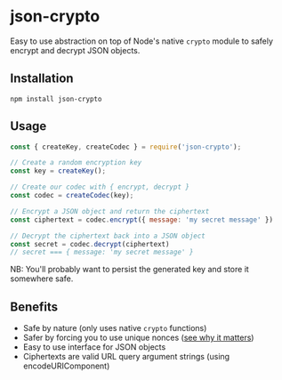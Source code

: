 # json-crypto

Easy to use abstraction on top of Node's native `crypto` module to safely encrypt and decrypt JSON objects.

## Installation

```
npm install json-crypto
```

## Usage

```js
const { createKey, createCodec } = require('json-crypto');

// Create a random encryption key
const key = createKey();

// Create our codec with { encrypt, decrypt }
const codec = createCodec(key);

// Encrypt a JSON object and return the ciphertext
const ciphertext = codec.encrypt({ message: 'my secret message' })

// Decrypt the ciphertext back into a JSON object
const secret = codec.decrypt(ciphertext)
// secret === { message: 'my secret message' }
```

NB: You'll probably want to persist the generated key and store it somewhere safe.

## Benefits

- Safe by nature (only uses native `crypto` functions)
- Safer by forcing you to use unique nonces ([see why it matters](https://www.cryptofails.com/post/70059609995/crypto-noobs-1-initialization-vectors))
- Easy to use interface for JSON objects
- Ciphertexts are valid URL query argument strings (using encodeURIComponent)

